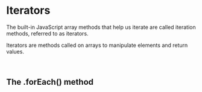 # Iterators

The built-in JavaScript array methods that help us iterate are called iteration methods, referred to as iterators.

Iterators are methods called on arrays to manipulate elements and return values.

<br>

## The .forEach() method
